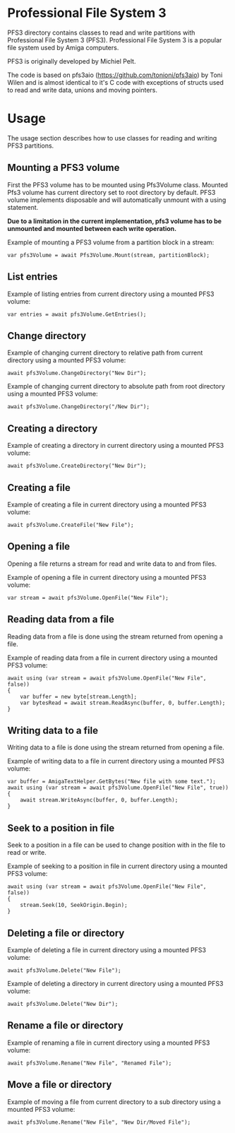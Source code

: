 ﻿# Professional File System 3

PFS3 directory contains classes to read and write partitions with Professional File System 3 (PFS3). Professional File System 3 is a popular file system used by Amiga computers. 

PFS3 is originally developed by Michiel Pelt.

The code is based on pfs3aio (https://github.com/tonioni/pfs3aio) by Toni Wilen and is almost identical to it's C code with exceptions of structs used to read and write data, unions and moving pointers.

# Usage

The usage section describes how to use classes for reading and writing PFS3 partitions.

## Mounting a PFS3 volume

First the PFS3 volume has to be mounted using Pfs3Volume class. Mounted Pfs3 volume has current directory set to root directory by default. PFS3 volume implements disposable and will automatically unmount with a using statement.

**Due to a limitation in the current implementation, pfs3 volume has to be unmounted and mounted between each write operation.**

Example of mounting a PFS3 volume from a partition block in a stream:
```
var pfs3Volume = await Pfs3Volume.Mount(stream, partitionBlock);
```

## List entries

Example of listing entries from current directory using a mounted PFS3 volume:
```
var entries = await pfs3Volume.GetEntries();
```

## Change directory

Example of changing current directory to relative path from current directory using a mounted PFS3 volume:
```
await pfs3Volume.ChangeDirectory("New Dir");
```

Example of changing current directory to absolute path from root directory using a mounted PFS3 volume:
```
await pfs3Volume.ChangeDirectory("/New Dir");
```

## Creating a directory

Example of creating a directory in current directory using a mounted PFS3 volume:
```
await pfs3Volume.CreateDirectory("New Dir");
```

## Creating a file

Example of creating a file in current directory using a mounted PFS3 volume:
```
await pfs3Volume.CreateFile("New File");
```

## Opening a file

Opening a file returns a stream for read and write data to and from files.

Example of opening a file in current directory using a mounted PFS3 volume:
```
var stream = await pfs3Volume.OpenFile("New File");
```

## Reading data from a file

Reading data from a file is done using the stream returned from opening a file.

Example of reading data from a file in current directory using a mounted PFS3 volume:
```
await using (var stream = await pfs3Volume.OpenFile("New File", false))
{
    var buffer = new byte[stream.Length];
    var bytesRead = await stream.ReadAsync(buffer, 0, buffer.Length);
}
```

## Writing data to a file

Writing data to a file is done using the stream returned from opening a file.

Example of writing data to a file in current directory using a mounted PFS3 volume:
```
var buffer = AmigaTextHelper.GetBytes("New file with some text.");
await using (var stream = await pfs3Volume.OpenFile("New File", true))
{
    await stream.WriteAsync(buffer, 0, buffer.Length);
}
```

## Seek to a position in file

Seek to a position in a file can be used to change position with in the file to read or write.

Example of seeking to a position in file in current directory using a mounted PFS3 volume:
```
await using (var stream = await pfs3Volume.OpenFile("New File", false))
{
    stream.Seek(10, SeekOrigin.Begin);
}

```

## Deleting a file or directory

Example of deleting a file in current directory using a mounted PFS3 volume:
```
await pfs3Volume.Delete("New File");
```

Example of deleting a directory in current directory using a mounted PFS3 volume:
```
await pfs3Volume.Delete("New Dir");
```

## Rename a file or directory

Example of renaming a file in current directory using a mounted PFS3 volume:
```
await pfs3Volume.Rename("New File", "Renamed File");
```

## Move a file or directory

Example of moving a file from current directory to a sub directory using a mounted PFS3 volume:
```
await pfs3Volume.Rename("New File", "New Dir/Moved File");
```